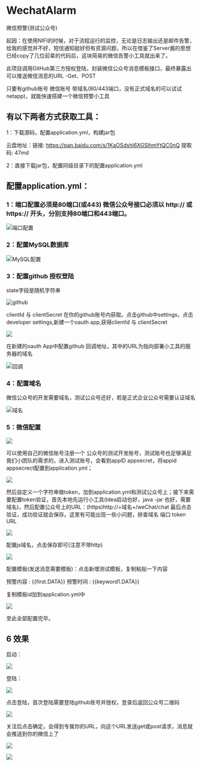 # WechatAlarm
微信预警(测试公众号)

起因：在使用NIFI的时候，对于流程运行的监控，无论是日志输出还是邮件告警，给我的感觉并不好，短信通知挺好但有资源问题，所以在借鉴了Server酱的思想已经copy了几位前辈的代码后，这块简易的微信告警小工具就出来了。 

此项目调用GitHub第三方授权登陆，封装微信公众号消息模板接口，最终暴露出可以推送微信消息的URL -Get、POST

只要有github账号  微信账号  带域名(80/443端口，没有正式域名的可以试试netapp)，就能快速搭建一个微信预警小工具

## 有以下两者方式获取工具：

1：下载源码，配置application.yml，构建jar包

云盘地址：链接: https://pan.baidu.com/s/1KaOSdshl6XGSlhmYtQC0nQ 提取码: 47md 

2：直接下载jar包，配置同级目录下的配置application.yml

## 配置application.yml：

### 1：端口配置必须是80端口(或443) 微信公众号接口必须以 http:// 或 https:// 开头，分别支持80端口和443端口。

![端口配置](https://github.com/nifichina/WechatAlarm/blob/jar/%E7%AB%AF%E5%8F%A3.png)

### 2：配置MySQL数据库

![MySQL配置](https://github.com/nifichina/WechatAlarm/blob/jar/mysql.png)

### 3：配置github 授权登陆

state字段是随机字符串

![github](https://github.com/nifichina/WechatAlarm/blob/jar/github.png)

clientId 与 clientSecret 在你的github账号内获取。点击github中settings，点击developer settings,新建一个oauth app,获得clientId 与 clientSecret 

![](https://github.com/nifichina/WechatAlarm/blob/jar/clientid.png)

在新建的oauth App中配置github 回调地址，其中的URL为指向部署小工具的服务器的域名

![回调](https://github.com/nifichina/WechatAlarm/blob/jar/github%E5%9B%9E%E8%B0%83.png)

### 4：配置域名

微信公众号的开发需要域名，测试公众号还好，若是正式企业公众号需要认证域名

![域名](https://github.com/nifichina/WechatAlarm/blob/jar/%E5%9F%9F%E5%90%8D.png)

### 5：微信配置

![](https://github.com/nifichina/WechatAlarm/blob/jar/%E5%BE%AE%E4%BF%A1.png)

可以使用自己的微信账号注册一个 公众号的测试开发账号，测试账号也足够满足我们小团队的需求的，进入测试账号，会看到appID appsecret，将appid appsecrect配置到application.yml；

![](https://github.com/nifichina/WechatAlarm/blob/jar/%E5%BE%AE%E4%BF%A1appid.png)

然后自定义一个字符串做token，加到application.yml和测试公众号上；接下来需要配置token验证，首先本地先运行小工具(Idea启动也好，java -jar 也好，需要域名)，然后配置公众号上的URL：(https)http://+域名+/weChat/chat  最后点击验证，成功验证就会保存。这里有可能出现一些小问题，排查域名 端口 token URL 

![](https://github.com/nifichina/WechatAlarm/blob/jar/%E5%BE%AE%E4%BF%A1%E9%AA%8C%E8%AF%81.png)

配置js域名，点击保存即可(注意不带http)

![](https://github.com/nifichina/WechatAlarm/blob/jar/js%E5%9F%9F%E5%90%8D.png)

配置模板(发送消息需要模板)：点击新增测试模板，复制粘贴一下内容

预警内容 : {{first.DATA}} 预警时间 : {{keyword1.DATA}}

复制模板id加到application.yml中

![](https://github.com/nifichina/WechatAlarm/blob/jar/%E5%BE%AE%E4%BF%A1%E6%A8%A1%E6%9D%BF.png)

至此全部配置完毕。

## 6 效果

启动：

![](https://github.com/nifichina/WechatAlarm/blob/jar/%E5%90%AF%E5%8A%A8.png)

登陆：

![](https://github.com/nifichina/WechatAlarm/blob/jar/%E7%99%BB%E9%99%86.png)

点击登陆，首次登陆需要登陆github账号并授权，登录后返回公众号二维码 

![](https://github.com/nifichina/WechatAlarm/blob/jar/%E4%BA%8C%E7%BB%B4%E7%A0%81.png)

关注后点击确定，会得到专属你的URL，向这个URL发送get或post请求，消息就会推送到你的微信上了

![](https://github.com/nifichina/WechatAlarm/blob/jar/%E9%A2%84%E8%AD%A6%E6%B6%88%E6%81%AF%E5%8F%91%E9%80%81.png)

![](https://github.com/nifichina/WechatAlarm/blob/jar/%E6%B6%88%E6%81%AF%E6%8E%A5%E6%94%B6.jpg)







